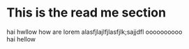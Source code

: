 # This is the read me section
hai hwllow how are lorem 
alasfjlajlfjlasfjlk;sajjdfl oooooooooo <br>
hai hellow 
